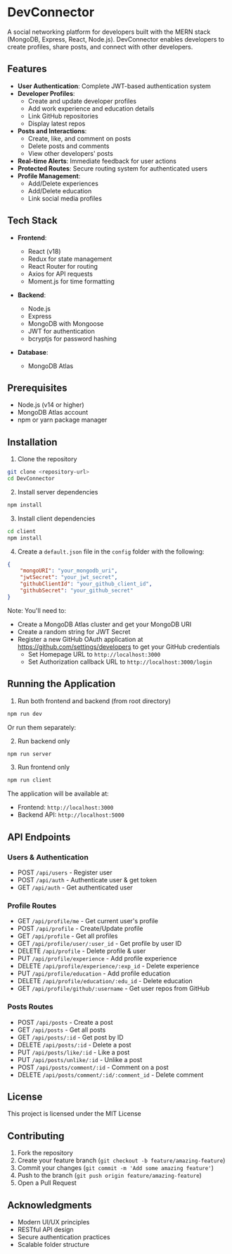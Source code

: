 # DevConnector

A social networking platform for developers built with the MERN stack (MongoDB, Express, React, Node.js). DevConnector enables developers to create profiles, share posts, and connect with other developers.

## Features

- **User Authentication**: Complete JWT-based authentication system
- **Developer Profiles**: 
  - Create and update developer profiles
  - Add work experience and education details
  - Link GitHub repositories
  - Display latest repos
- **Posts and Interactions**:
  - Create, like, and comment on posts
  - Delete posts and comments
  - View other developers' posts
- **Real-time Alerts**: Immediate feedback for user actions
- **Protected Routes**: Secure routing system for authenticated users
- **Profile Management**:
  - Add/Delete experiences
  - Add/Delete education
  - Link social media profiles

## Tech Stack

- **Frontend**:
  - React (v18)
  - Redux for state management
  - React Router for routing
  - Axios for API requests
  - Moment.js for time formatting
  
- **Backend**:
  - Node.js
  - Express
  - MongoDB with Mongoose
  - JWT for authentication
  - bcryptjs for password hashing
  
- **Database**:
  - MongoDB Atlas

## Prerequisites

- Node.js (v14 or higher)
- MongoDB Atlas account
- npm or yarn package manager

## Installation

1. Clone the repository
```bash
git clone <repository-url>
cd DevConnector
```

2. Install server dependencies
```bash
npm install
```

3. Install client dependencies
```bash
cd client
npm install
```

4. Create a `default.json` file in the `config` folder with the following:
```json
{
    "mongoURI": "your_mongodb_uri",
    "jwtSecret": "your_jwt_secret",
    "githubClientId": "your_github_client_id",
    "githubSecret": "your_github_secret"
}
```

Note: You'll need to:
- Create a MongoDB Atlas cluster and get your MongoDB URI
- Create a random string for JWT Secret
- Register a new GitHub OAuth application at https://github.com/settings/developers to get your GitHub credentials
  - Set Homepage URL to `http://localhost:3000`
  - Set Authorization callback URL to `http://localhost:3000/login`

## Running the Application

1. Run both frontend and backend (from root directory)
```bash
npm run dev
```

Or run them separately:

2. Run backend only
```bash
npm run server
```

3. Run frontend only
```bash
npm run client
```

The application will be available at:
- Frontend: `http://localhost:3000`
- Backend API: `http://localhost:5000`

## API Endpoints

### Users & Authentication
- POST `/api/users` - Register user
- POST `/api/auth` - Authenticate user & get token
- GET `/api/auth` - Get authenticated user

### Profile Routes
- GET `/api/profile/me` - Get current user's profile
- POST `/api/profile` - Create/Update profile
- GET `/api/profile` - Get all profiles
- GET `/api/profile/user/:user_id` - Get profile by user ID
- DELETE `/api/profile` - Delete profile & user
- PUT `/api/profile/experience` - Add profile experience
- DELETE `/api/profile/experience/:exp_id` - Delete experience
- PUT `/api/profile/education` - Add profile education
- DELETE `/api/profile/education/:edu_id` - Delete education
- GET `/api/profile/github/:username` - Get user repos from GitHub

### Posts Routes
- POST `/api/posts` - Create a post
- GET `/api/posts` - Get all posts
- GET `/api/posts/:id` - Get post by ID
- DELETE `/api/posts/:id` - Delete a post
- PUT `/api/posts/like/:id` - Like a post
- PUT `/api/posts/unlike/:id` - Unlike a post
- POST `/api/posts/comment/:id` - Comment on a post
- DELETE `/api/posts/comment/:id/:comment_id` - Delete comment

## License

This project is licensed under the MIT License

## Contributing

1. Fork the repository
2. Create your feature branch (`git checkout -b feature/amazing-feature`)
3. Commit your changes (`git commit -m 'Add some amazing feature'`)
4. Push to the branch (`git push origin feature/amazing-feature`)
5. Open a Pull Request

## Acknowledgments

- Modern UI/UX principles
- RESTful API design
- Secure authentication practices
- Scalable folder structure
